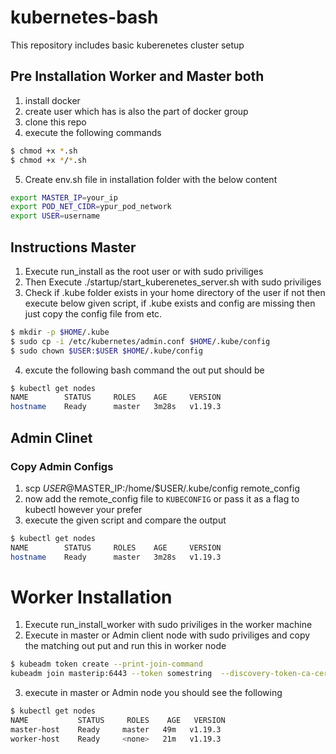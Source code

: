 # kubernetes-bash
This repository includes basic kuberenetes cluster setup  
## Pre Installation Worker and Master both
1) install docker
2) create user which has is also the part of docker group
3) clone this repo
4) execute the following commands
```bash
$ chmod +x *.sh
$ chmod +x */*.sh
```
5) Create env.sh file in installation folder with the below content
```bash
export MASTER_IP=your_ip
export POD_NET_CIDR=ypur_pod_network
export USER=username
```

## Instructions Master
1) Execute run_install as the root user or with sudo priviliges
2) Then Execute ./startup/start_kuberenetes_server.sh with sudo priviliges 
3) Check if .kube folder exists in your home directory of the user if not
then execute below given script, if .kube exists and config are missing then just
copy the config file from etc.
```bash
$ mkdir -p $HOME/.kube
$ sudo cp -i /etc/kubernetes/admin.conf $HOME/.kube/config
$ sudo chown $USER:$USER $HOME/.kube/config
```
4) excute the following bash command the out put should be
```bash
$ kubectl get nodes
NAME        STATUS     ROLES    AGE     VERSION
hostname    Ready      master   3m28s   v1.19.3
```
## Admin Clinet
### Copy Admin Configs
1) scp $USER@$MASTER_IP:/home/$USER/.kube/config remote_config
2) now add the remote_config file to `KUBECONFIG` or pass it as a flag to kubectl however your prefer
3) execute the given script and compare the output
```bash
$ kubectl get nodes
NAME        STATUS     ROLES    AGE     VERSION
hostname    Ready      master   3m28s   v1.19.3
```
# Worker Installation
1) Execute run_install_worker with sudo priviliges in the worker machine
2) Execute in master or Admin client node with sudo priviliges and copy the matching out put and run this in worker node
```bash
$ kubeadm token create --print-join-command
kubeadm join masterip:6443 --token somestring  --discovery-token-ca-cert-hash sha256:somestring
```
3) execute in master or Admin node you should see the following 
```bash
$ kubectl get nodes
NAME           STATUS     ROLES    AGE   VERSION
master-host    Ready     master   49m   v1.19.3
worker-host    Ready     <none>   21m   v1.19.3
```
